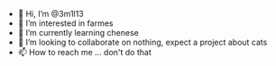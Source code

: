 - 👋 Hi, I’m @3m1l13
- 👀 I’m interested in farmes
- 🌱 I’m currently learning chenese
- 💞️ I’m looking to collaborate on nothing, expect a project about cats
- 📫 How to reach me ... don't do that

<!---
3m1l13/3m1l13 is a ✨ special ✨ repository because its `README.md` (this file) appears on your GitHub profile.
You can click the Preview link to take a look at your changes.
--->
